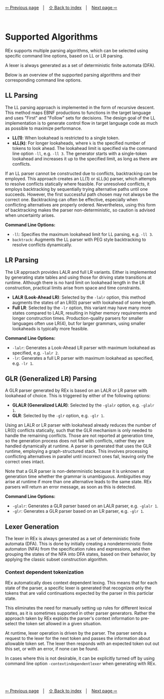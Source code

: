 <link rel="stylesheet" href="markdown.css">

[⇦ Previous page](rex-command-line.md) &nbsp;&nbsp;│&nbsp;&nbsp; [⇧ Back to index](../README.md#-rex-parser-generator) &nbsp;&nbsp;│&nbsp;&nbsp; [Next page ⇨ ](ebnf-notation.md)

&nbsp;
# Supported Algorithms

REx supports multiple parsing algorithms, which can be selected using specific command line options, based on LL or LR parsing.

A lexer is always generated as a set of deterministic finite automata (DFA).

Below is an overview of the supported parsing algorithms and their corresponding command line options.

## LL Parsing

The LL parsing approach is implemented in the form of recursive descent. This method maps EBNF productions to functions in the target language and uses "First" and "Follow" sets for decisions. The design goal of the LL implementation is to generate control flow in target language code as much as possible to maximize performance.

- **LL(1)**: When lookahead is restricted to a single token.
- **sLL(k)**: For longer lookaheads, where `k` is the specified number of tokens to look ahead. The lookahead limit is specified via the command line option `-ll`, e.g. `-ll 3`. The generator starts with a single-token lookahead and increases it up to the specified limit, as long as there are conflicts.

If an LL parser cannot be constructed due to conflicts, backtracking can be employed. This approach creates an LL(1) or sLL(k) parser, which attempts to resolve conflicts statically where feasible. For unresolved conflicts, it employs backtracking by sequentially trying alternative paths until one succeeds. However, the first successful path chosen may not always be the correct one. Backtracking can often be effective, especially when conflicting alternatives are properly ordered. Nevertheless, using this form of backtracking makes the parser non-deterministic, so caution is advised when uncertainty arises.

**Command Line Options:**

- `-ll`: Specifies the maximum lookahead limit for LL parsing, e.g. `-ll 3`.
- `backtrack`: Augments the LL parser with PEG style backtracking to resolve conflicts dynamically.

## LR Parsing

The LR approach provides LALR and full LR variants. Either is implemented by generating state tables and using those for driving state transitions at runtime. Although there is no hard limit on lookahead length in the LR construction, practical limits arise from space and time constraints.

 - **LALR (Look-Ahead LR)**: Selected by the `-lalr` option, this method augments the states of an LR(0) parser with lookahead of some length.
 - **Full LR**: Selected by the `-lr` option, this variant may have many more states compared to LALR, resulting in higher memory requirements and longer construction times. Production-quality parsers for smaller languages often use LR(4), but for larger grammars, using smaller lookaheads is typically more feasible.

**Command Line Options:**

- `-lalr`: Generates a Look-Ahead LR parser with maximum lookahead as specified, e.g. `-lalr 2`.
- `-lr`: Generates a full LR parser with maximum lookahead as specified, e.g. `-lr 1`.

## GLR (Generalized LR) Parsing

A GLR parser generated by REx is based on an LALR or LR parser with lookahead of choice. This is triggered by either of the following options:

- **GLALR (Generalized LALR)**: Selected by the `-glalr` option, e.g. `-glalr 1`.
- **GLR**: Selected by the `-glr` option, e.g. `-glr 1`.

Using an LALR or LR parser with lookahead already reduces the number of LR(0) conflicts statically, such that the GLR mechanism is only needed to handle the remaining conflicts. Those are not reported at generation time, so the generation process does not fail with conflicts, rather they are handled dynamically at runtime. A parser is generated that uses the GLR runtime, employing a graph-structured stack. This involves processing conflicting alternatives in parallel until incorrect ones fail, leaving only the correct ones intact.

Note that a GLR parser is non-deterministic because it is unknown at generation time whether the grammar is unambiguous. Ambiguities may arise at runtime if more than one alternative leads to the same state. REx parsers will return an error message, as soon as this is detected. 

**Command Line Options:**

- `-glalr`: Generates a GLR parser based on an LALR parser, e.g. `-glalr 1`.
- `-glr`: Generates a GLR parser based on an LR parser, e.g. `-glr 1`.

## Lexer Generation

The lexer in REx is always generated as a set of deterministic finite automata (DFA). This is done by initially creating a nondeterministic finite automaton (NFA) from the specification rules and expressions, and then grouping the states of the NFA into DFA states, based on their behavior, by applying the classic subset construction algorithm.

### Context dependent tokenization

REx automatically does context dependent lexing. This means that for each state of the parser, a specific lexer is generated that recognizes only the tokens that are valid continuations expected by the parser in this particlar state.

This eliminates the need for manually setting up rules for different lexical states, as it is sometimes supported in other parser generators. Rather the approach taken by REx exploits the parser's context information to pre-select the token set allowed in a given situation.

At runtime, lexer operation is driven by the parser. The parser sends a request to the lexer for the next token and passes the information about allowable token set. The lexer then responds with an expected token out out this set, or with an error, if none can be found.

In cases where this is not desirable, it can be explicitly turned off by using command line option `-contextindependentlexer` when generating with REx.

&nbsp;
---
[⇦ Previous page](rex-command-line.md) &nbsp;&nbsp;│&nbsp;&nbsp; [⇧ Back to index](../README.md#-rex-parser-generator) &nbsp;&nbsp;│&nbsp;&nbsp; [Next page ⇨ ](ebnf-notation.md)